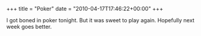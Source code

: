 +++
title = "Poker"
date = "2010-04-17T17:46:22+00:00"
+++

I got boned in poker tonight.  But it was sweet to play again.  Hopefully next week goes better.
			
